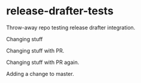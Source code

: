 # release-drafter-tests
Throw-away repo testing release drafter integration.

Changing stuff

Changing stuff with PR.

Changing stuff with PR again.

Adding a change to master.
